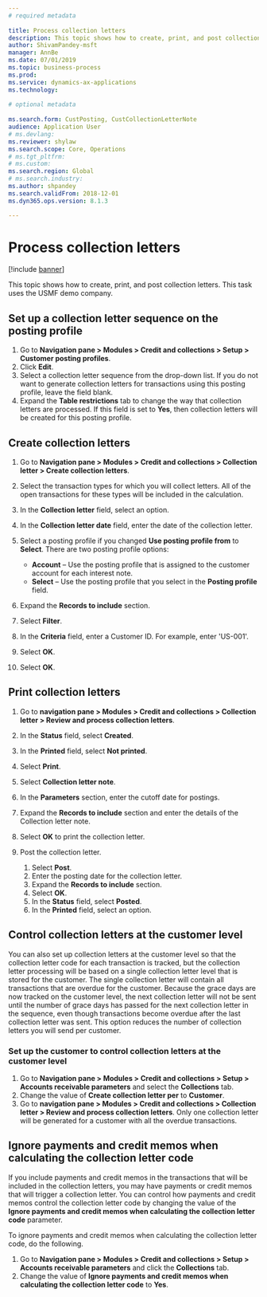 ```yaml
--- 
# required metadata 
 
title: Process collection letters
description: This topic shows how to create, print, and post collection letters. 
author: ShivamPandey-msft
manager: AnnBe 
ms.date: 07/01/2019
ms.topic: business-process 
ms.prod:  
ms.service: dynamics-ax-applications 
ms.technology:  
 
# optional metadata 
 
ms.search.form: CustPosting, CustCollectionLetterNote   
audience: Application User 
# ms.devlang:  
ms.reviewer: shylaw
ms.search.scope: Core, Operations 
# ms.tgt_pltfrm:  
# ms.custom:  
ms.search.region: Global
# ms.search.industry: 
ms.author: shpandey
ms.search.validFrom: 2018-12-01 
ms.dyn365.ops.version: 8.1.3

---
```

# Process collection letters

[!include [banner](../../includes/banner.md)]

This topic shows how to create, print, and post collection letters. This task uses the USMF demo company.

## Set up a collection letter sequence on the posting profile
1. Go to **Navigation pane > Modules > Credit and collections > Setup > Customer posting profiles**.
2. Click **Edit**.
3. Select a collection letter sequence from the drop-down list. If you do not want to generate collection letters for transactions using this posting profile, leave the field blank.  
4. Expand the **Table restrictions** tab to change the way that collection letters are processed. If this field is set to **Yes**, then collection letters will be created for this posting profile.  

## Create collection letters
1. Go to **Navigation pane > Modules > Credit and collections > Collection letter > Create collection letters**.
2. Select the transaction types for which you will collect letters. All of the open transactions for these types will be included in the calculation.  
3. In the **Collection letter** field, select an option.
4. In the **Collection letter date** field, enter the date of the collection letter.
5. Select a posting profile if you changed **Use posting profile from** to **Select**. There are two posting profile options:   

   - **Account** – Use the posting profile that is assigned to the customer account for each interest note.   
   - **Select** – Use the posting profile that you select in the **Posting profile** field.  

6. Expand the **Records to include** section.
7. Select **Filter**.
8. In the **Criteria** field, enter a Customer ID. For example, enter 'US-001'.
9. Select **OK**.
10. Select **OK**.

## Print collection letters
1. Go to **navigation pane > Modules > Credit and collections > Collection letter > Review and process collection letters**.
2. In the **Status** field, select **Created**.
3. In the **Printed** field, select **Not printed**.
4. Select **Print**.
5. Select **Collection letter note**.
6. In the **Parameters** section, enter the cutoff date for postings.
7. Expand the **Records to include** section and enter the details of the Collection letter note.
8. Select **OK** to print the collection letter.
9. Post the collection letter.

    1. Select **Post**.
    1. Enter the posting date for the collection letter.
    1. Expand the **Records to include** section.
    1. Select **OK**.
    1. In the **Status** field, select **Posted**.
    1. In the **Printed** field, select an option.

## Control collection letters at the customer level
You can also set up collection letters at the customer level so that the collection letter code for each transaction is 
tracked, but the collection letter processing will be based on a single collection letter level that is stored for the customer. 
The single collection letter will contain all transactions that are overdue for the customer. Because the grace days are 
now tracked on the customer level, the next collection letter will not be sent until the number of grace days has 
passed for the next collection letter in the sequence, even though transactions become overdue after 
the last collection letter was sent. This option reduces the number of collection letters you will send per customer. 

### Set up the customer to control collection letters at the customer level
1.  Go to **Navigation pane > Modules > Credit and collections > Setup > Accounts receivable parameters** and select the **Collections** tab. 
2.  Change the value of **Create collection letter per** to **Customer**. 
3.  Go to **navigation pane > Modules > Credit and collections > Collection letter > Review and process collection letters**. Only one collection letter will be generated for a customer with all the overdue transactions.

## Ignore payments and credit memos when calculating the collection letter code
If you include payments and credit memos in the transactions that will be included in the collection letters, you may have payments or credit memos that will trigger a collection letter. You can control how payments and credit memos control the collection letter code by changing the value of the **Ignore payments and credit memos when calculating the collection letter code** parameter. 

To ignore payments and credit memos when calculating the collection letter code, do the following.

1. Go to **Navigation pane > Modules > Credit and collections > Setup > Accounts receivable parameters** and click the **Collections** tab. 
2. Change the value of **Ignore payments and credit memos when calculating the collection letter code** to **Yes**.
